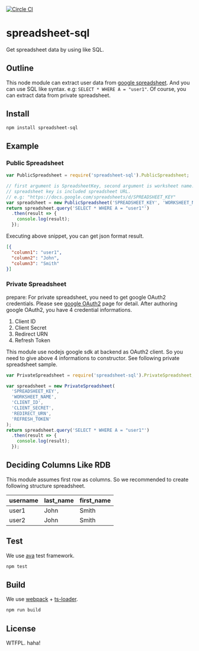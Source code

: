 [![Circle CI](https://circleci.com/gh/JumpeiArashi/spreadsheet-sql.svg?style=svg)](https://circleci.com/gh/JumpeiArashi/spreadsheet-sql)

spreadsheet-sql
====

Get spreadsheet data by using like SQL.

Outline
----

This node module can extract user data from [google spreadsheet](https://docs.google.com/spreadsheets/u/0/).
And you can use SQL like syntax. e.g: `SELECT * WHERE A = "user1"`.
Of course, you can extract data from private spreadsheet.

Install
----

```bash
npm install spreadsheet-sql
```

Example
----

### Public Spreadsheet

```javascript
var PublicSpreadsheet = require('spreadsheet-sql').PublicSpreadsheet;

// first argument is SpreadsheetKey, second argument is worksheet name.
// spreadsheet key is included spreadsheet URL.
// e.g: "https://docs.google.com/spreadsheets/d/SPREADSHEET_KEY"
var spreadsheet = new PublicSpreadsheet('SPREADSHEET_KEY', 'WORKSHEET_NAME');
return spreadsheet.query('SELECT * WHERE A = "user1"')
  .then(result => {
    console.log(result);
  });
```

Executing above snippet, you can get json format result.

```json
[{
  "column1": "user1",
  "column2": "John",
  "column3": "Smith"
}]
```

### Private Spreadsheet

prepare: For private spreadsheet, you need to get google OAuth2 credentials.
Please see [google OAuth2](https://console.developers.google.com/apis/credentials) page for detail.
After authoring google OAuth2, you have 4 credential informations.

1. Client ID
2. Client Secret
3. Redirect URN
4. Refresh Token

This module use nodejs google sdk at backend as OAuth2 client.
So you need to give above 4 informations to constructor.
See following private spreadsheet sample.

```javascript
var PrivateSpreadsheet = require('spreadsheet-sql').PrivateSpreadsheet;

var spreadsheet = new PrivateSpreadsheet(
  'SPREADSHEET_KEY',
  'WORKSHEET_NAME',
  'CLIENT_ID',
  'CLIENT_SECRET',
  'REDIRECT_URN',
  'REFRESH_TOKEN'
);
return spreadsheet.query('SELECT * WHERE A = "user1"')
  .then(result => {
    console.log(result);
  });
```

Deciding Columns Like RDB
----

This module assumes first row as columns.
So we recommended to create following structure spreadsheet.

| username | last_name | first_name |
| ---- | ---- | ---- |
| user1 | John | Smith |
| user2 | John | Smith |

Test
----

We use [ava](https://github.com/sindresorhus/ava) test framework.

```bash
npm test
```

Build
----

We use [webpack](https://webpack.github.io) + [ts-loader](https://github.com/TypeStrong/ts-loader).

```bash
npm run build
```

License
----

WTFPL. haha!
